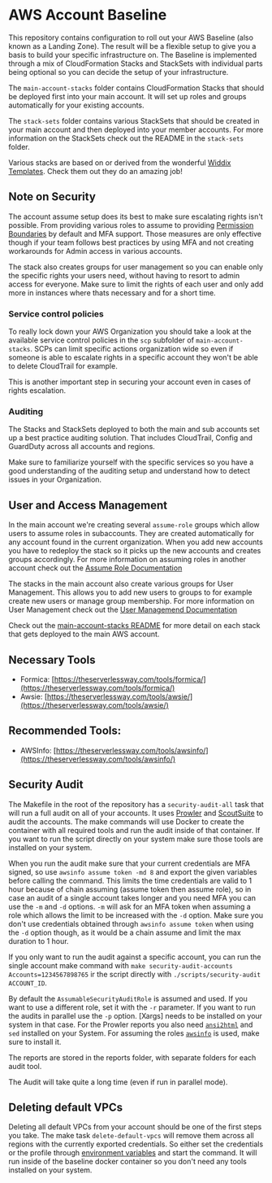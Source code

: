 # AWS Account Baseline

This repository contains configuration to roll out your AWS Baseline (also known as a Landing Zone). The result will be a flexible setup to give you a basis to build your specific infrastructure on. The Baseline is implemented through a mix of CloudFormation Stacks and StackSets with individual parts being optional so you can decide the
setup of your infrastructure.

The `main-account-stacks` folder contains CloudFormation Stacks that should be deployed first into your main account. It
will set up roles and groups automatically for your existing accounts.

The `stack-sets` folder contains various StackSets that should be created in your main account and then deployed
into your member accounts. For more information on the StackSets check out the README in the `stack-sets` folder.

Various stacks are based on or derived from the wonderful [Widdix Templates](http://templates.cloudonaut.io/en/stable/). Check them out they do an amazing job!

## Note on Security

The account assume setup does its best to make sure escalating rights isn't possible. From providing various roles
to assume to providing [Permission Boundaries](https://docs.aws.amazon.com/IAM/latest/UserGuide/access_policies_boundaries.html) by default and MFA support. Those measures are only effective though if your team follows best practices by using MFA and not creating workarounds for Admin access in various accounts.

The stack also creates groups for user management so you can enable only the specific rights your users need, without having to resort to admin access for everyone. Make sure to limit the rights of each user and only add more in instances where thats necessary and for a short time.

### Service control policies

To really lock down your AWS Organization you should take a look at the available service control policies in the `scp` subfolder of `main-account-stacks`. SCPs can limit specific actions organization wide so even if someone is able to escalate rights in a specific account they won't be able to delete CloudTrail for example.

This is another important step in securing your account even in cases of rights escalation.

### Auditing

The Stacks and StackSets deployed to both the main and sub accounts set up a best practice auditing solution. That
includes CloudTrail, Config and GuardDuty across all accounts and regions.

Make sure to familiarize yourself with the specific services so you have a good understanding of the auditing setup and understand how to detect issues in your Organization. 

## User and Access Management

In the main account we're creating several `assume-role` groups which allow users to assume roles in subaccounts.
They are created automatically for any account found in the current organization. When you add new accounts you
have to redeploy the stack so it picks up the new accounts and creates groups accordingly. For more information on assuming roles in another account check out the [Assume Role Documentation](./docs/ASSUME.md)

The stacks in the main account also create various groups for User Management. This allows you to add new users to
groups to for example create new users or manage group membership. For more information on User Management check out the [User Managemend Documentation](./docs/USER_MANAGEMENT.md)

Check out the [main-account-stacks README](./main-account-stacks/README.md) for more detail on each stack that gets deployed to the main AWS account.

## Necessary Tools

* Formica: [https://theserverlessway.com/tools/formica/](https://theserverlessway.com/tools/formica/)
* Awsie: [https://theserverlessway.com/tools/awsie/](https://theserverlessway.com/tools/awsie/)

## Recommended Tools:
* AWSInfo: [https://theserverlessway.com/tools/awsinfo/](https://theserverlessway.com/tools/awsinfo/)


## Security Audit

The Makefile in the root of the repository has a `security-audit-all` task that will run a full audit on all of your accounts. It uses [Prowler](https://github.com/toniblyx/prowler) and [ScoutSuite](https://github.com/nccgroup/ScoutSuite) to audit the accounts. The make commands will use Docker to create the container with all required tools and run the audit inside of that container. If you want to run the script directly on your system make sure those tools are installed on your system.

When you run the audit make sure that your current credentials are MFA signed, so use `awsinfo assume token -md 8` and export the given variables before calling the command. This limits the time credentials are valid to 1 hour because of chain assuming (assume token then assume role), so in case an audit of a single account takes longer and you need MFA you can use the `-m` and `-d` options. `-m` will ask for an MFA token when assuming a role which allows the limit to be increased with the `-d` option. Make sure you don't use credentials obtained through `awsinfo assume token` when using the `-d` option though, as it would be a chain assume and limit the max duration to 1 hour. 

If you only want to run the audit against a specific account, you can run the single account make command with `make security-audit-accounts Accounts=1234567898765` ir the script directly with `./scripts/security-audit ACCOUNT_ID`.

By default the `AssumableSecurityAuditRole` is assumed and used. If you want to use a different role, set it with the `-r` parameter. If you want to run the audits in parallel use the `-p` option. [Xargs] needs to be installed on your system in that case. For the Prowler reports you also need [`ansi2html`](https://pypi.org/project/ansi2html/) and `sed` installed on your System. For assuming the roles [`awsinfo`](https://theserverlessway.com/tools/awsinfo/) is used, make sure to install it.

The reports are stored in the reports folder, with separate folders for each audit tool.

The Audit will take quite a long time (even if run in parallel mode).

## Deleting default VPCs

Deleting all default VPCs from your account should be one of the first steps you take. The make task `delete-default-vpcs` will remove them across all regions with the currently exported credentials. So either set the credentials or the profile through [environment variables](https://docs.aws.amazon.com/cli/latest/userguide/cli-configure-envvars.html) and start the command. It will run inside of the baseline docker container so you don't need any tools installed on your system.